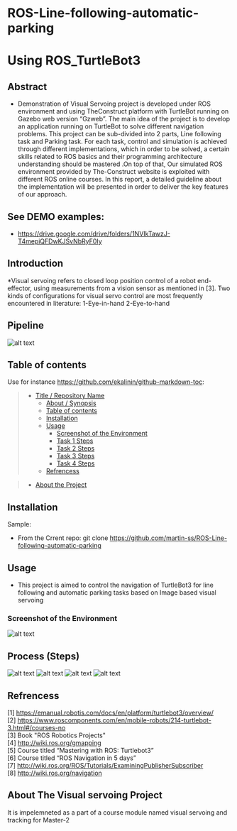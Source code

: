 # ROS-Line-following-automatic-parking

# Using ROS_TurtleBot3

## Abstract

* Demonstration of Visual Servoing project is developed under ROS environment and using TheConstruct platform with TurtleBot running on Gazebo web version           “Gzweb”.   The main idea of the project is to develop an application running on TurtleBot to solve different navigation problems. This project can 
  be sub-divided into 2  parts, Line following task and Parking task. For each task, control and simulation is achieved through different implementations, which     in order to be solved, a certain skills related to ROS basics and their programming architecture understanding should be mastered .On top of that, 
  Our simulated ROS environment provided by The-Construct website is exploited with different ROS online courses. In this report, a detailed guideline 
  about the implementation will be presented in order to deliver the key features of our approach.


## See DEMO examples:

* <https://drive.google.com/drive/folders/1NVIkTawzJ-T4mepiQFDwKJSvNbRyF0Iy>

## Introduction

*Visual servoing refers to closed loop position control of a robot end-effector, using measurements from a vision sensor as mentioned in [3]. Two kinds of configurations for visual servo control are most frequently encountered in literature:
1-Eye-in-hand
2-Eye-to-hand

  
  
## Pipeline
![alt text](https://github.com/martin-ss/ROS-Line-following-automatic-parking/blob/main/visual%20servoing%20pipeline-1.png?raw=true)

## Table of contents

Use for instance <https://github.com/ekalinin/github-markdown-toc>:

> * [Title / Repository Name](#TurtleBot3)
>   * [About / Synopsis](#Abstract)
>   * [Table of contents](#table-of-contents)
>   * [Installation](#installation)
>   * [Usage](#usage)
>     * [Screenshot of the Environment](#screenshot-of-the-Environment)
>     * [Task 1 Steps](#features)
>     * [Task 2 Steps](#features)
>     * [Task 3 Steps](#features)
>     * [Task 4 Steps](#features)
>   * [Refrencess](#Refrencess)


>   * [About the Project](#)


## Installation

Sample:

* From the Crrent repo: git clone  https://github.com/martin-ss/ROS-Line-following-automatic-parking


## Usage

* This project is aimed to control the navigation of TurtleBot3 for line following and automatic parking tasks based on Image based visual servoing
### Screenshot of the Environment

![alt text](https://github.com/martin-ss/ROS_TurtleBot3/blob/main/ros2.png?raw=true)



## Process (Steps)
![alt text](https://github.com/martin-ss/ROS-Line-following-automatic-parking/blob/main/final%20gear-1.png?raw=true)
![alt text](https://github.com/martin-ss/ROS-Line-following-automatic-parking/blob/main/final%20gear-2.png?raw=true)
![alt text](https://github.com/martin-ss/ROS-Line-following-automatic-parking/blob/main/final%20gear-3.png?raw=true)
![alt text](https://github.com/martin-ss/ROS-Line-following-automatic-parking/blob/main/final%20gear-4.png?raw=true)


## Refrencess

[1] https://emanual.robotis.com/docs/en/platform/turtlebot3/overview/ \
[2] https://www.roscomponents.com/en/mobile-robots/214-turtlebot-3.html#/courses-no \
[3] Book "ROS Robotics Projects" \
[4] http://wiki.ros.org/gmapping \
[5] Course titled “Mastering with ROS: Turtlebot3” \
[6] Course titled “ROS Navigation in 5 days” \
[7] http://wiki.ros.org/ROS/Tutorials/ExaminingPublisherSubscriber \
[8] http://wiki.ros.org/navigation 

## About The Visual servoing Project
It is impelemneted as a part of a course module named visual servoing and tracking for Master-2 
